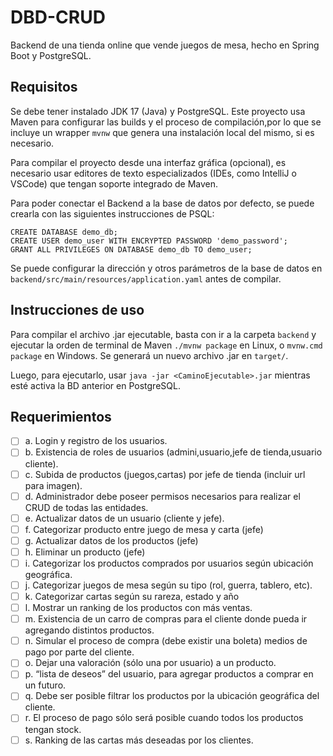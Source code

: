 # DBD-CRUD

Backend de una tienda online que vende juegos de mesa,
hecho en Spring Boot y PostgreSQL.

## Requisitos

Se debe tener instalado JDK 17 (Java) y PostgreSQL. Este proyecto usa Maven 
para configurar las builds y el proceso de compilación,por lo que se incluye un 
wrapper `mvnw` que genera una instalación local del mismo, si es necesario.

Para compilar el proyecto desde una interfaz gráfica (opcional), es necesario
usar editores de texto especializados (IDEs, como IntelliJ o VSCode) que
tengan soporte integrado de Maven.

Para poder conectar el Backend a la base de datos por defecto,
se puede crearla con las siguientes instrucciones de PSQL:

```
CREATE DATABASE demo_db;
CREATE USER demo_user WITH ENCRYPTED PASSWORD 'demo_password';
GRANT ALL PRIVILEGES ON DATABASE demo_db TO demo_user;
```

Se puede configurar la dirección y otros parámetros de la base de 
datos en ```backend/src/main/resources/application.yaml```
antes de compilar.

## Instrucciones de uso

Para compilar el archivo .jar ejecutable, basta con ir a la carpeta `backend`
y ejecutar la orden de terminal de Maven  `./mvnw package` en Linux, 
o `mvnw.cmd package` en Windows. Se generará un nuevo archivo .jar en `target/`.

Luego, para ejecutarlo, usar `java -jar <CaminoEjecutable>.jar` mientras
esté activa la BD anterior en PostgreSQL.

## Requerimientos 

- [ ] a. Login y registro de los usuarios.
- [ ] b. Existencia de roles de usuarios (admini,usuario,jefe de tienda,usuario cliente).
- [ ] c. Subida de productos (juegos,cartas) por jefe de tienda (incluir url para imagen).
- [ ] d. Administrador debe poseer permisos necesarios para realizar el CRUD de todas las entidades.
- [ ] e. Actualizar datos de un usuario (cliente y jefe).
- [ ] f. Categorizar producto entre juego de mesa y carta (jefe)
- [ ] g. Actualizar datos de los productos (jefe)
- [ ] h. Eliminar un producto (jefe)
- [ ] i. Categorizar los productos comprados por usuarios según ubicación geográfica.
- [ ] j. Categorizar juegos de mesa según su tipo (rol, guerra, tablero, etc).
- [ ] k. Categorizar cartas según su rareza, estado y año
- [ ] l. Mostrar un ranking de los productos con más ventas.
- [ ] m. Existencia de un carro de compras para el cliente donde pueda ir agregando distintos productos.
- [ ] n. Simular el proceso de compra (debe existir una boleta) medios de pago por parte del cliente.
- [ ] o. Dejar una valoración (sólo una por usuario) a un producto.
- [ ] p. “lista de deseos” del usuario, para agregar productos a comprar en un futuro.
- [ ] q. Debe ser posible filtrar los productos por la ubicación geográfica del cliente.
- [ ] r. El proceso de pago sólo será posible cuando todos los productos tengan stock.
- [ ] s. Ranking de las cartas más deseadas por los clientes.
